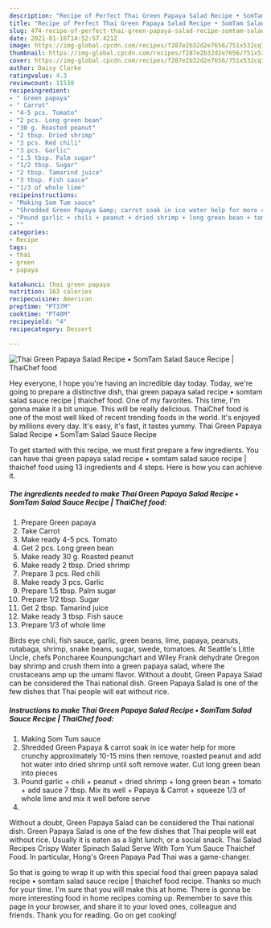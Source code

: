 ```yaml
---
description: "Recipe of Perfect Thai Green Papaya Salad Recipe • SomTam Salad Sauce Recipe | ThaiChef food"
title: "Recipe of Perfect Thai Green Papaya Salad Recipe • SomTam Salad Sauce Recipe | ThaiChef food"
slug: 474-recipe-of-perfect-thai-green-papaya-salad-recipe-somtam-salad-sauce-recipe-thaichef-food
date: 2021-01-16T14:52:57.421Z
image: https://img-global.cpcdn.com/recipes/f287e2b32d2e7656/751x532cq70/thai-green-papaya-salad-recipe-•-somtam-salad-sauce-recipe-thaichef-food-recipe-main-photo.jpg
thumbnail: https://img-global.cpcdn.com/recipes/f287e2b32d2e7656/751x532cq70/thai-green-papaya-salad-recipe-•-somtam-salad-sauce-recipe-thaichef-food-recipe-main-photo.jpg
cover: https://img-global.cpcdn.com/recipes/f287e2b32d2e7656/751x532cq70/thai-green-papaya-salad-recipe-•-somtam-salad-sauce-recipe-thaichef-food-recipe-main-photo.jpg
author: Daisy Clarke
ratingvalue: 4.3
reviewcount: 11538
recipeingredient:
- " Green papaya"
- " Carrot"
- "4-5 pcs. Tomato"
- "2 pcs. Long green bean"
- "30 g. Roasted peanut"
- "2 tbsp. Dried shrimp"
- "3 pcs. Red chili"
- "3 pcs. Garlic"
- "1.5 tbsp. Palm sugar"
- "1/2 tbsp. Sugar"
- "2 tbsp. Tamarind juice"
- "3 tbsp. Fish sauce"
- "1/3 of whole lime"
recipeinstructions:
- "Making Som Tum sauce"
- "Shredded Green Papaya &amp; carrot soak in ice water help for more crunchy approximately 10-15 mins then remove, roasted peanut and add hot water into dried shrimp until soft remove water. Cut long green bean into pieces"
- "Pound garlic + chili + peanut + dried shrimp + long green bean + tomato + add sauce 7 tbsp. Mix its well + Papaya &amp; Carrot + squeeze 1/3 of whole lime and mix it well before serve"
- ""
categories:
- Recipe
tags:
- thai
- green
- papaya

katakunci: thai green papaya 
nutrition: 163 calories
recipecuisine: American
preptime: "PT37M"
cooktime: "PT48M"
recipeyield: "4"
recipecategory: Dessert

---
```



![Thai Green Papaya Salad Recipe • SomTam Salad Sauce Recipe | ThaiChef food](https://img-global.cpcdn.com/recipes/f287e2b32d2e7656/751x532cq70/thai-green-papaya-salad-recipe-•-somtam-salad-sauce-recipe-thaichef-food-recipe-main-photo.jpg)

Hey everyone, I hope you're having an incredible day today. Today, we're going to prepare a distinctive dish, thai green papaya salad recipe • somtam salad sauce recipe | thaichef food. One of my favorites. This time, I'm gonna make it a bit unique. This will be really delicious.
 ThaiChef food is one of the most well liked of recent trending foods in the world. It's enjoyed by millions every day. It's easy, it's fast, it tastes yummy. Thai Green Papaya Salad Recipe • SomTam Salad Sauce Recipe 


To get started with this recipe, we must first prepare a few ingredients. You can have thai green papaya salad recipe • somtam salad sauce recipe | thaichef food using 13 ingredients and 4 steps. Here is how you can achieve it.

<!--inarticleads1-->

##### The ingredients needed to make Thai Green Papaya Salad Recipe • SomTam Salad Sauce Recipe | ThaiChef food:

1. Prepare  Green papaya
1. Take  Carrot
1. Make ready 4-5 pcs. Tomato
1. Get 2 pcs. Long green bean
1. Make ready 30 g. Roasted peanut
1. Make ready 2 tbsp. Dried shrimp
1. Prepare 3 pcs. Red chili
1. Make ready 3 pcs. Garlic
1. Prepare 1.5 tbsp. Palm sugar
1. Prepare 1/2 tbsp. Sugar
1. Get 2 tbsp. Tamarind juice
1. Make ready 3 tbsp. Fish sauce
1. Prepare 1/3 of whole lime


Birds eye chili, fish sauce, garlic, green beans, lime, papaya, peanuts, rutabaga, shrimp, snake beans, sugar, swede, tomatoes. At Seattle&#39;s Little Uncle, chefs Poncharee Kounpungchart and Wiley Frank dehydrate Oregon bay shrimp and crush them into a green papaya salad, where the crustaceans amp up the umami flavor. Without a doubt, Green Papaya Salad can be considered the Thai national dish. Green Papaya Salad is one of the few dishes that Thai people will eat without rice. 

<!--inarticleads2-->

##### Instructions to make Thai Green Papaya Salad Recipe • SomTam Salad Sauce Recipe | ThaiChef food:

1. Making Som Tum sauce
1. Shredded Green Papaya &amp; carrot soak in ice water help for more crunchy approximately 10-15 mins then remove, roasted peanut and add hot water into dried shrimp until soft remove water. Cut long green bean into pieces
1. Pound garlic + chili + peanut + dried shrimp + long green bean + tomato + add sauce 7 tbsp. Mix its well + Papaya &amp; Carrot + squeeze 1/3 of whole lime and mix it well before serve
1. 


Without a doubt, Green Papaya Salad can be considered the Thai national dish. Green Papaya Salad is one of the few dishes that Thai people will eat without rice. Usually it is eaten as a light lunch, or a social snack. Thai Salad Recipes Crispy Water Spinach Salad Serve With Tom Yum Sauce Thaichef Food. In particular, Hong&#39;s Green Papaya Pad Thai was a game-changer. 

So that is going to wrap it up with this special food thai green papaya salad recipe • somtam salad sauce recipe | thaichef food recipe. Thanks so much for your time. I'm sure that you will make this at home. There is gonna be more interesting food in home recipes coming up. Remember to save this page in your browser, and share it to your loved ones, colleague and friends. Thank you for reading. Go on get cooking!
